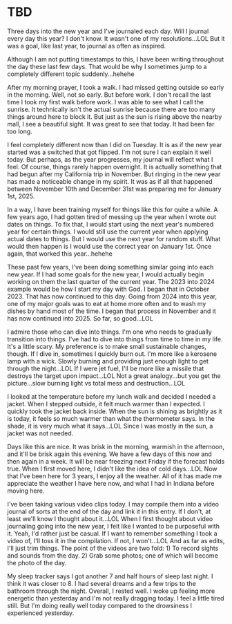 # TBD

Three days into the new year and I've journaled each day. Will I journal every day this year? I don't know. It wasn't one of my resolutions...LOL But it was a goal, like last year, to journal as often as inspired.

Although I am not putting timestamps to this, I have been writing throughout the day these last few days. That would be why I sometimes jump to a completely different topic suddenly...hehehe

After my morning prayer, I took a walk. I had missed getting outside so early in the morning. Well, not so early. But before work. I don't recall the last time I took my first walk before work. I was able to see what I call the sunrise. It technically isn't the actual sunrise because there are too many things around here to block it. But just as the sun is rising above the nearby mall, I see a beautiful sight. It was great to see that today. It had been far too long.

I feel completely different now than I did on Tuesday. It is as if the new year started was a switched that got flipped. I'm not sure I can explain it well today. But perhaps, as the year progresses, my journal will reflect what I feel. Of course, things rarely happen overnight. It is actually something that had begun after my California trip in November. But ringing in the new year has made a noticeable change in my spirit. It was as if all that happened between November 10th and December 31st was preparing me for January 1st, 2025.

In a way, I have been training myself for things like this for quite a while. A few years ago, I had gotten tired of messing up the year when I wrote out dates on things. To fix that, I would start using the next year's numbered year for certain things. I would still use the current year when applying actual dates to things. But I would use the next year for random stuff. What would then happen is I would use the correct year on January 1st. Once again, that worked this year...hehehe

These past few years, I've been doing something similar going into each new year. If I had some goals for the new year, I would actually begin working on them the last quarter of the current year. The 2023 into 2024 example would be how I start my day with God. I began that in October 2023. That has now continued to this day. Going from 2024 into this year, one of my major goals was to eat at home more often and to wash my dishes by hand most of the time. I began that process in November and it has now continued into 2025. So far, so good...LOL

I admire those who can dive into things. I'm one who needs to gradually transition into things. I've had to dive into things from time to time in my life. It's a little scary. My preference is to make small sustainable changes, though. If I dive in, sometimes I quickly burn out. I'm more like a kerosene lamp with a wick. Slowly burning and providing just enough light to get through the night...LOL If I were jet fuel, I'll be more like a missile that destroys the target upon impact...LOL Not a great analogy...but you get the picture...slow burning light vs total mess and destruction...LOL

I looked at the temperature before my lunch walk and decided I needed a jacket. When I stepped outside, it felt much warmer than I expected. I quickly took the jacket back inside. When the sun is shining as brightly as it is today, it feels so much warmer than what the thermometer says. In the shade, it is very much what it says...LOL Since I was mostly in the sun, a jacket was not needed.

Days like this are nice. It was brisk in the morning, warmish in the afternoon, and it'll be brisk again this evening. We have a few days of this now and then again in a week. It will be near freezing next Friday if the forecast holds true. When I first moved here, I didn't like the idea of cold days...LOL Now that I've been here for 3 years, I enjoy all the weather. All of it has made me appreciate the weather I have here now, and what I had in Indiana before moving here.

I've been taking various video clips today. I may compile them into a video journal of sorts at the end of the day and link it in this entry. If I don't, at least we'll know I thought about it...LOL When I first thought about video journaling going into the new year, I felt like I wanted to be purposeful with it. Yeah, I'd rather just be casual. If I want to remember something I took a video of, I'll toss it in the compilation. If not, I won't...LOL And as far as edits, I'll just trim things. The point of the videos are two fold: 1) To record sights and sounds from the day. 2) Grab some photos; one of which will become the photo of the day.

My sleep tracker says I got another 7 and half hours of sleep last night. I think it was closer to 8. I had several dreams and a few trips to the bathroom through the night. Overall, I rested well. I woke up feeling more energetic than yesterday and I'm not really dragging today. I feel a little tired still. But I'm doing really well today compared to the drowsiness I experienced yesterday.

